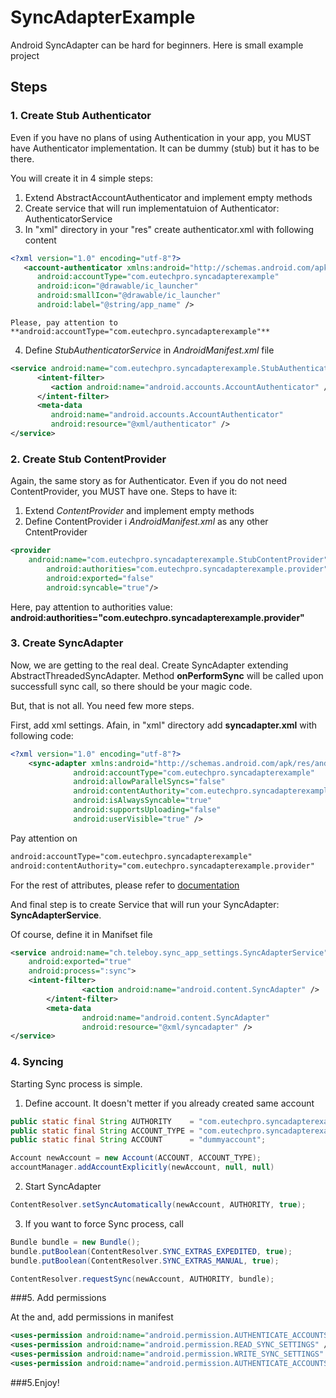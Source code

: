 # SyncAdapterExample
Android SyncAdapter can be hard for beginners. Here is small example project

## Steps

### 1. Create Stub Authenticator

Even if you have no plans of using Authentication in your app, you MUST have Authenticator implementation.
It can be dummy (stub) but it has to be there.

You will create it in 4 simple steps:
    
1. Extend AbstractAccountAuthenticator and implement empty methods
2. Create service that will run implementatuion of Authenticator: AuthenticatorService
3. In "xml" directory in your "res" create authenticator.xml with following content

	
```xml
<?xml version="1.0" encoding="utf-8"?>
   <account-authenticator xmlns:android="http://schemas.android.com/apk/res/android"
      android:accountType="com.eutechpro.syncadapterexample"
      android:icon="@drawable/ic_launcher"
      android:smallIcon="@drawable/ic_launcher"
      android:label="@string/app_name" />
```

		
	Please, pay attention to **android:accountType="com.eutechpro.syncadapterexample"**



4. Define *StubAuthenticatorService* in *AndroidManifest.xml* file
   
   
```XML
<service android:name="com.eutechpro.syncadapterexample.StubAuthenticatorService">
      <intent-filter>
         <action android:name="android.accounts.AccountAuthenticator" />
      </intent-filter>
      <meta-data
         android:name="android.accounts.AccountAuthenticator"
         android:resource="@xml/authenticator" />
</service>
```
   	


### 2. Create Stub ContentProvider

Again, the same story as for Authenticator. Even if you do not need ContentProvider, you MUST have one.
Steps to have it:

1. Extend *ContentProvider* and implement empty methods
2. Define ContentProvider i *AndroidManifest.xml* as any other CntentProvider

	
```XML
<provider
	android:name="com.eutechpro.syncadapterexample.StubContentProvider"
        android:authorities="com.eutechpro.syncadapterexample.provider"
        android:exported="false"
        android:syncable="true"/>
```       	
       
Here, pay attention to authorities value: 			
**android:authorities="com.eutechpro.syncadapterexample.provider"**



### 3. Create SyncAdapter

Now, we are getting to the real deal. Create SyncAdapter extending AbstractThreadedSyncAdapter.
Method **onPerformSync** will be called upon successfull sync call, so there should be your magic code.

But, that is not all. You need few more steps.

First, add xml settings. Afain, in "xml" directory add **syncadapter.xml** with following code:

```XML
<?xml version="1.0" encoding="utf-8"?>
	<sync-adapter xmlns:android="http://schemas.android.com/apk/res/android"
              android:accountType="com.eutechpro.syncadapterexample"
              android:allowParallelSyncs="false"
              android:contentAuthority="com.eutechpro.syncadapterexample.provider"
              android:isAlwaysSyncable="true"
              android:supportsUploading="false"
              android:userVisible="true" />
```


Pay attention on

```XML
android:accountType="com.eutechpro.syncadapterexample"
android:contentAuthority="com.eutechpro.syncadapterexample.provider"
```

For the rest of attributes, please refer to [documentation](https://developer.android.com/training/sync-adapters/creating-sync-adapter.html#CreateSyncAdapterMetadata)

And final step is to create Service that will run your SyncAdapter: **SyncAdapterService**.

Of course, define it in Manifset file

```XML
<service android:name="ch.teleboy.sync_app_settings.SyncAdapterService"
	android:exported="true"
	android:process=":sync">
	<intent-filter>
                <action android:name="android.content.SyncAdapter" />
        </intent-filter>
        <meta-data
                android:name="android.content.SyncAdapter"
                android:resource="@xml/syncadapter" />
</service>
```


### 4. Syncing

Starting Sync process is simple.

1. Define account. It doesn't metter if you already created same account
		
		
```Java
public static final String AUTHORITY    = "com.eutechpro.syncadapterexample.provider";
public static final String ACCOUNT_TYPE = "com.eutechpro.syncadapterexample";
public static final String ACCOUNT      = "dummyaccount";

Account newAccount = new Account(ACCOUNT, ACCOUNT_TYPE);
accountManager.addAccountExplicitly(newAccount, null, null)
```
		
2. Start SyncAdapter
	
	
```Java
ContentResolver.setSyncAutomatically(newAccount, AUTHORITY, true);
```

3. If you want to force Sync process, call

		
```Java
Bundle bundle = new Bundle();
bundle.putBoolean(ContentResolver.SYNC_EXTRAS_EXPEDITED, true);
bundle.putBoolean(ContentResolver.SYNC_EXTRAS_MANUAL, true);

ContentResolver.requestSync(newAccount, AUTHORITY, bundle);
```


###5. Add permissions

At the and, add permissions in manifest

```XML
<uses-permission android:name="android.permission.AUTHENTICATE_ACCOUNTS" />
<uses-permission android:name="android.permission.READ_SYNC_SETTINGS" />
<uses-permission android:name="android.permission.WRITE_SYNC_SETTINGS" />
<uses-permission android:name="android.permission.AUTHENTICATE_ACCOUNTS" />
```


###5.Enjoy!
